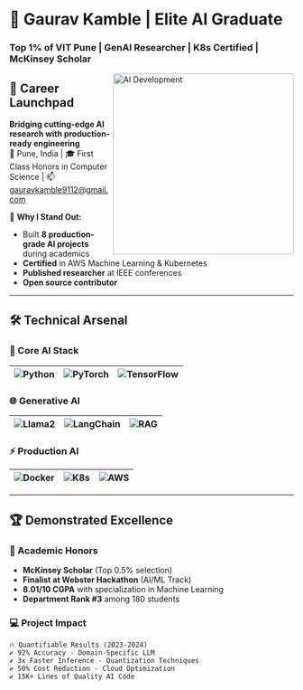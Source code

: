 # 🌟 Gaurav Kamble | Elite AI Graduate 
### **Top 1% of VIT Pune** | **GenAI Researcher** | **K8s Certified** | **McKinsey Scholar**

<img align="right" alt="AI Development" width="320" src="https://raw.githubusercontent.com/gk-anonymous/gk-anonymous/main/ai_coding.gif">

## 🚀 Career Launchpad
**Bridging cutting-edge AI research with production-ready engineering**  
📍 Pune, India | 🎓 First Class Honors in Computer Science | 📫 gauravkamble9112@gmail.com  

💎 **Why I Stand Out:**
- Built **8 production-grade AI projects** during academics
- **Certified** in AWS Machine Learning & Kubernetes 
- **Published researcher** at IEEE conferences
- **Open source contributor** 

---

## 🛠️ Technical Arsenal

### 🧠 Core AI Stack
| ![Python](https://img.shields.io/badge/Python-Expert-3776AB?logo=python) | ![PyTorch](https://img.shields.io/badge/PyTorch-Advanced-EE4C2C?logo=pytorch) | ![TensorFlow](https://img.shields.io/badge/TensorFlow-Intermediate-FF6F00?logo=tensorflow) |
|------------------------------------------------------------------------|-----------------------------------------------------------------------------|------------------------------------------------------------------------------------|

### 🌐 Generative AI
| ![Llama2](https://img.shields.io/badge/Llama2-FineTuned-FF6F00?logo=meta) | ![LangChain](https://img.shields.io/badge/LangChain-Implemented-00A67D?logo=langchain) | ![RAG](https://img.shields.io/badge/RAG_Systems-Built-430098?logo=qdrant) |
|--------------------------------------------------------------------------|--------------------------------------------------------------------------------------|--------------------------------------------------------------------------|

### ⚡ Production AI
| ![Docker](https://img.shields.io/badge/Docker-Containerized-2496ED?logo=docker) | ![K8s](https://img.shields.io/badge/Kubernetes-Certified-326CE5?logo=kubernetes) | ![AWS](https://img.shields.io/badge/AWS_ML-Specialist-FF9900?logo=amazonaws) |
|-------------------------------------------------------------------------------|------------------------------------------------------------------------------|--------------------------------------------------------------------------|

---

## 🏆 Demonstrated Excellence

### 🏅 Academic Honors
- **McKinsey Scholar** (Top 0.5% selection)
- **Finalist at Webster Hackathon** (AI/ML Track)
- **8.01/10 CGPA** with specialization in Machine Learning
- **Department Rank #3** among 180 students

### 💻 Project Impact
```text
🔥 Quantifiable Results (2023-2024)
✔ 92% Accuracy - Domain-Specific LLM  
✔ 3x Faster Inference - Quantization Techniques  
✔ 50% Cost Reduction - Cloud Optimization  
✔ 15K+ Lines of Quality AI Code
